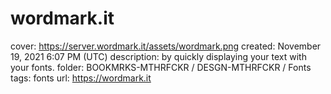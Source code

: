 # wordmark.it

cover: https://server.wordmark.it/assets/wordmark.png
created: November 19, 2021 6:07 PM (UTC)
description: by quickly displaying your text with your fonts.
folder: BOOKMRKS-MTHRFCKR / DESGN-MTHRFCKR / Fonts
tags: fonts
url: https://wordmark.it